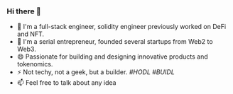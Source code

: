 ### Hi there 👋 
- 🔭 I'm a full-stack engineer, solidity engineer previously worked on DeFi and NFT.
- 🌱 I'm a serial entrepreneur, founded several startups from Web2 to Web3.
- 😄 Passionate for building and designing innovative products and tokenomics.
- ⚡  Not techy, not a geek, but a builder. *#HODL #BUIDL*
- 📫 Feel free to talk about any idea


